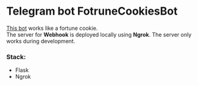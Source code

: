 # Telegram bot FotruneCookiesBot


[This bot](t.me/FortCookiesBot) works like a fortune cookie.  
The server for <b>Webhook</b> is deployed locally 
using <b>Ngrok</b>. The server only works during development.


### Stack:
- Flask
- Ngrok
